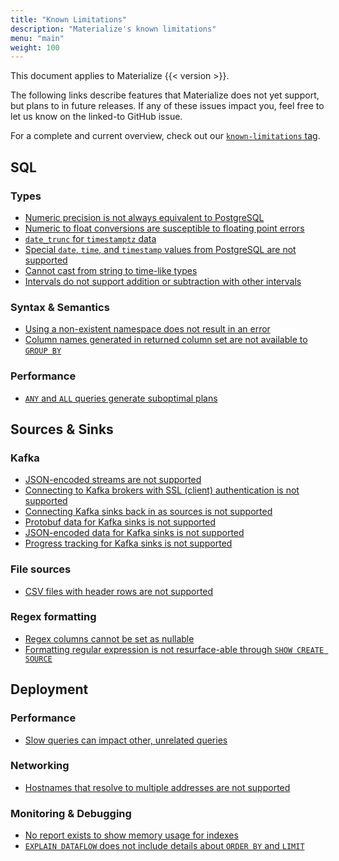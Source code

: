 ```yaml
---
title: "Known Limitations"
description: "Materialize's known limitations"
menu: "main"
weight: 100
---
```


This document applies to Materialize {{< version >}}.

The following links describe features that Materialize does not yet support, but
plans to in future releases. If any of these issues impact you, feel free to let
us know on the linked-to GitHub issue.

For a complete and current overview, check out our [`known-limitations`
tag](https://github.com/MaterializeInc/materialize/issues?q=is%3Aopen+is%3Aissue+label%3Aknown-limitation).

## SQL

### Types

- [Numeric precision is not always equivalent to
  PostgreSQL](https://github.com/MaterializeInc/materialize/issues/1824)
- [Numeric to float conversions are susceptible to floating point
  errors](https://github.com/MaterializeInc/materialize/issues/1102)
- [`date_trunc` for `timestamptz`
  data](https://github.com/MaterializeInc/materialize/issues/1814)
- [Special `date`, `time`, and `timestamp` values from PostgreSQL are not
  supported](https://github.com/MaterializeInc/materialize/issues/1805)
- [Cannot cast from string to time-like
  types](https://github.com/MaterializeInc/materialize/issues/1378)
- [Intervals do not support addition or
  subtraction with other intervals](https://github.com/MaterializeInc/materialize/issues/1682)

### Syntax & Semantics

- [Using a non-existent namespace does not result in an
  error](https://github.com/MaterializeInc/materialize/issues/1684)
- [Column names generated in returned column set are not available to `GROUP
  BY`](https://github.com/MaterializeInc/materialize/issues/1673)

### Performance

- [`ANY` and `ALL` queries generate suboptimal
  plans](https://github.com/MaterializeInc/materialize/issues/744)

## Sources & Sinks

### Kafka

- [JSON-encoded streams are not
  supported](https://github.com/MaterializeInc/materialize/issues/207)
- [Connecting to Kafka brokers with SSL (client) authentication is not
  supported](https://github.com/MaterializeInc/materialize/issues/1785)
- [Connecting Kafka sinks back in as sources is not
  supported](https://github.com/MaterializeInc/materialize/issues/1665)
- [Protobuf data for Kafka sinks is not
  supported](https://github.com/MaterializeInc/materialize/issues/1541)
- [JSON-encoded data for Kafka sinks is not
  supported](https://github.com/MaterializeInc/materialize/issues/1540)
- [Progress tracking for Kafka sinks is not
  supported](https://github.com/MaterializeInc/materialize/issues/1442)

### File sources

- [CSV files with header rows are not
  supported](https://github.com/MaterializeInc/materialize/issues/1982)

### Regex formatting

- [Regex columns cannot be set as
  nullable](https://github.com/MaterializeInc/materialize/issues/1685)
- [Formatting regular expression is not resurface-able through `SHOW CREATE
  SOURCE`](https://github.com/MaterializeInc/materialize/issues/1762)

## Deployment

### Performance

- [Slow queries can impact other, unrelated
  queries](https://github.com/MaterializeInc/materialize/issues/1956)

### Networking

- [Hostnames that resolve to multiple addresses are not
  supported](https://github.com/MaterializeInc/materialize/issues/502)

### Monitoring & Debugging

- [No report exists to show memory usage for
  indexes](https://github.com/MaterializeInc/materialize/issues/1532)
- [`EXPLAIN DATAFLOW` does not include details about `ORDER BY` and
  `LIMIT`](https://github.com/MaterializeInc/materialize/issues/477)
